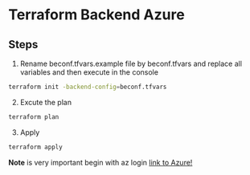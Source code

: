 # Terraform Backend Azure

## Steps

1. Rename beconf.tfvars.example file by beconf.tfvars and replace all variables and then execute in the console 
 
 ```sh
 terraform init -backend-config=beconf.tfvars
 ```
2. Excute the plan

```sh
terraform plan
```

3. Apply

```sh
terraform apply
```

**Note** is very important begin with az login [link to Azure!](https://docs.microsoft.com/en-us/cli/azure/authenticate-azure-cli?view=azure-cli-latest)
